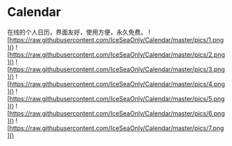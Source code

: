 # Calendar
在线的个人日历，界面友好，使用方便，永久免费。
![https://raw.githubusercontent.com/IceSeaOnly/Calendar/master/pics/1.png]()
![https://raw.githubusercontent.com/IceSeaOnly/Calendar/master/pics/2.png]()
![https://raw.githubusercontent.com/IceSeaOnly/Calendar/master/pics/3.png]()
![https://raw.githubusercontent.com/IceSeaOnly/Calendar/master/pics/4.png]()
![https://raw.githubusercontent.com/IceSeaOnly/Calendar/master/pics/5.png]()
![https://raw.githubusercontent.com/IceSeaOnly/Calendar/master/pics/6.png]()
![https://raw.githubusercontent.com/IceSeaOnly/Calendar/master/pics/7.png]()
